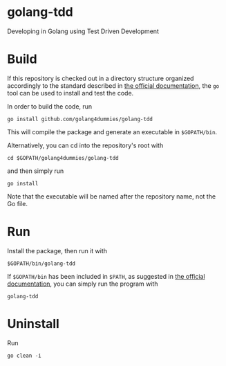 golang-tdd
==========

Developing in Golang using Test Driven Development



Build
=====

If this repository is checked out in a directory structure organized accordingly to the standard described in [the official documentation](http://golang.org/pkg/go/build/), the ```go``` tool can be used to install and test the code.

In order to build the code, run

```
go install github.com/golang4dummies/golang-tdd
``` 

This will compile the package and generate an executable in ```$GOPATH/bin```.

Alternatively, you can cd into the repository's root with

```
cd $GOPATH/golang4dummies/golang-tdd
```

and then simply run

```
go install
```


Note that the executable will be named after the repository name, not the Go file.


Run
===

Install the package, then run it with

```
$GOPATH/bin/golang-tdd
```

If ```$GOPATH/bin``` has been included in ```$PATH```, as suggested in [the official documentation](http://golang.org/pkg/go/build/), you can simply run the program with

```
golang-tdd
```


Uninstall
=========

Run

```
go clean -i
```